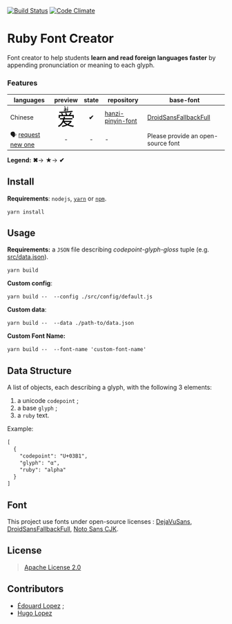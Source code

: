 [![Build Status](https://travis-ci.org/parlr/ruby-font-creator.svg?branch=master)](https://travis-ci.org/parlr/ruby-font-creator)
[![Code Climate](https://codeclimate.com/github/parlr/ruby-font-creator/badges/gpa.svg)](https://codeclimate.com/github/parlr/ruby-font-creator)

# Ruby Font Creator

Font creator to help students **learn and read foreign languages faster** by appending pronunciation or meaning to each glyph.

### Features

| languages | preview | state | repository | base-font
| --- | :---: | :---: | --- | --- |
| Chinese | ![top](resources/tpl/annotation-top.png)  | **✔** | [hanzi-pinyin-font](https://github.com/parlr/hanzi-pinyin-font/releases) | [DroidSansFallbackFull](https://github.com/parlr/platform_frameworks_base/blob/562c45cc841681ed80d4e94515b23c28eb60eae4/data/fonts/DroidSansFallbackFull.ttf)
| :speaking_head: [request new one](https://github.com/parlr/ruby-font-creator/issues/new) | - | - | - | Please provide an open-source font |

**Legend:**
**✖**→
**★**→
**✔**


## Install

**Requirements**:  `nodejs`, [`yarn`](http://yarnpkg.com/) or [`npm`](http://npmjs.org/).

	yarn install

## Usage

**Requirements:** a `JSON` file describing _codepoint_-_glyph_-_gloss_ tuple (e.g.  [src/data.json](src/data.json)).

	yarn build

**Custom config**:

	yarn build --  --config ./src/config/default.js

**Custom data**:

	yarn build --  --data ./path-to/data.json

**Custom Font Name:**

	yarn build --  --font-name 'custom-font-name'

## Data Structure

A list of objects, each describing a glyph, with the following 3 elements:

1. a unicode `codepoint` ;
1. a base `glyph` ;
1. a `ruby` text.

Example:

	[
	  {
	    "codepoint": "U+03B1",
	    "glyph": "α",
	    "ruby": "alpha"
	  }
	]

## Font

This project use fonts under open-source licenses :
[DejaVuSans](https://github.com/TFTFonts/DejaVuSans),
[DroidSansFallbackFull](https://github.com/parlr/platform_frameworks_base/blob/562c45cc841681ed80d4e94515b23c28eb60eae4/data/fonts/DroidSansFallbackFull.ttf),
[Noto Sans CJK](https://github.com/nodebox/opentype.js/issues/273).


## License

> [Apache License 2.0](http://choosealicense.com/licenses/apache-2.0/)

## Contributors

* [Édouard Lopez](https://github.com/edouard-lopez/) ;
* [Hugo Lopez](https://github.com/hugolpz)
